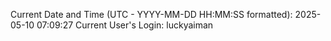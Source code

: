 Current Date and Time (UTC - YYYY-MM-DD HH:MM:SS formatted): 2025-05-10 07:09:27
Current User's Login: luckyaiman
